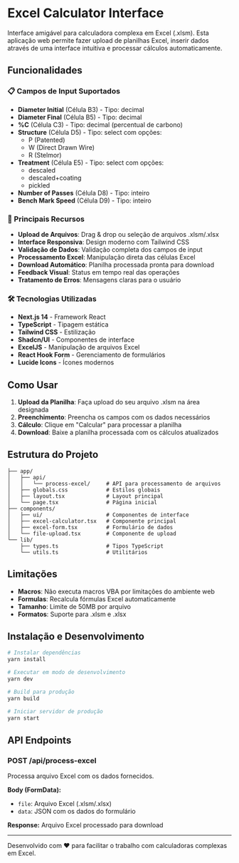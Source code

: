 
# Excel Calculator Interface

Interface amigável para calculadora complexa em Excel (.xlsm). Esta aplicação web permite fazer upload de planilhas Excel, inserir dados através de uma interface intuitiva e processar cálculos automaticamente.

## Funcionalidades

### 📋 Campos de Input Suportados
- **Diameter Initial** (Célula B3) - Tipo: decimal
- **Diameter Final** (Célula B5) - Tipo: decimal  
- **%C** (Célula C3) - Tipo: decimal (percentual de carbono)
- **Structure** (Célula D5) - Tipo: select com opções:
  - P (Patented)
  - W (Direct Drawn Wire)
  - R (Stelmor)
- **Treatment** (Célula E5) - Tipo: select com opções:
  - descaled
  - descaled+coating
  - pickled
- **Number of Passes** (Célula D8) - Tipo: inteiro
- **Bench Mark Speed** (Célula D9) - Tipo: inteiro

### 🚀 Principais Recursos

- **Upload de Arquivos**: Drag & drop ou seleção de arquivos .xlsm/.xlsx
- **Interface Responsiva**: Design moderno com Tailwind CSS
- **Validação de Dados**: Validação completa dos campos de input
- **Processamento Excel**: Manipulação direta das células Excel
- **Download Automático**: Planilha processada pronta para download
- **Feedback Visual**: Status em tempo real das operações
- **Tratamento de Erros**: Mensagens claras para o usuário

### 🛠 Tecnologias Utilizadas

- **Next.js 14** - Framework React
- **TypeScript** - Tipagem estática
- **Tailwind CSS** - Estilização
- **Shadcn/UI** - Componentes de interface
- **ExcelJS** - Manipulação de arquivos Excel
- **React Hook Form** - Gerenciamento de formulários
- **Lucide Icons** - Ícones modernos

## Como Usar

1. **Upload da Planilha**: Faça upload do seu arquivo .xlsm na área designada
2. **Preenchimento**: Preencha os campos com os dados necessários
3. **Cálculo**: Clique em "Calcular" para processar a planilha
4. **Download**: Baixe a planilha processada com os cálculos atualizados

## Estrutura do Projeto

```
├── app/
│   ├── api/
│   │   └── process-excel/     # API para processamento de arquivos
│   ├── globals.css            # Estilos globais
│   ├── layout.tsx             # Layout principal
│   └── page.tsx               # Página inicial
├── components/
│   ├── ui/                    # Componentes de interface
│   ├── excel-calculator.tsx   # Componente principal
│   ├── excel-form.tsx         # Formulário de dados
│   └── file-upload.tsx        # Componente de upload
└── lib/
    ├── types.ts               # Tipos TypeScript
    └── utils.ts               # Utilitários
```

## Limitações

- **Macros**: Não executa macros VBA por limitações do ambiente web
- **Formulas**: Recalcula fórmulas Excel automaticamente
- **Tamanho**: Limite de 50MB por arquivo
- **Formatos**: Suporte para .xlsm e .xlsx

## Instalação e Desenvolvimento

```bash
# Instalar dependências
yarn install

# Executar em modo de desenvolvimento
yarn dev

# Build para produção
yarn build

# Iniciar servidor de produção
yarn start
```

## API Endpoints

### POST /api/process-excel
Processa arquivo Excel com os dados fornecidos.

**Body (FormData):**
- `file`: Arquivo Excel (.xlsm/.xlsx)
- `data`: JSON com os dados do formulário

**Response:** Arquivo Excel processado para download

---

Desenvolvido com ❤️ para facilitar o trabalho com calculadoras complexas em Excel.
